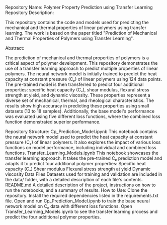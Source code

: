 Repository Name: Polymer Property Prediction using Transfer Learning
Repository Description:

This repository contains the code and models used for predicting the mechanical and thermal properties of linear polymers using transfer learning. The work is based on the paper titled "Prediction of Mechanical and Thermal Properties of Polymers using Transfer Learning".

Abstract:

The prediction of mechanical and thermal properties of polymers is a critical aspect of polymer development. This repository demonstrates the use of a transfer learning approach to predict multiple properties of linear polymers. The neural network model is initially trained to predict the heat capacity at constant pressure (Cₚ) of linear polymers using 124 data points. The pre-trained model is then transferred to predict four additional properties: specific heat capacity (Cᵥ), shear modulus, flexural stress strength at yield, and dynamic viscosity. These properties represent a diverse set of mechanical, thermal, and rheological characteristics. The results show high accuracy in predicting these properties using small datasets (13 to 18 samples). Additionally, the base model's performance was evaluated using five different loss functions, where the combined loss function demonstrated superior performance.

Repository Structure:
Cp_Prediction_Model.ipynb
This notebook contains the neural network model used to predict the heat capacity at constant pressure (Cₚ) of linear polymers. It also explores the impact of various loss functions on model performance, including individual and combined loss functions.
Transfer_Learning_Models.ipynb
This notebook showcases the transfer learning approach. It takes the pre-trained Cₚ prediction model and adapts it to predict four additional polymer properties:
Specific heat capacity (Cᵥ)
Shear modulus
Flexural stress strength at yield
Dynamic viscosity
Data Files
Datasets used for training and validation are included in the data/ folder, with a detailed description of each file's contents.
README.md
A detailed description of the project, instructions on how to run the notebooks, and a summary of results.
How to Use:
Clone the repository.
Install the required dependencies listed in the requirements.txt file.
Open and run Cp_Prediction_Model.ipynb to train the base neural network model on Cₚ data with different loss functions.
Open Transfer_Learning_Models.ipynb to see the transfer learning process and predict the four additional polymer properties.
